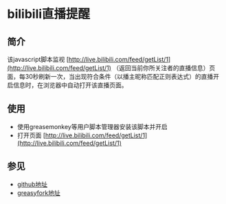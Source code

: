 # bilibili直播提醒

## 简介
该javascript脚本监视 [http://live.bilibili.com/feed/getList/1](http://live.bilibili.com/feed/getList/1) （返回当前你所关注者的直播信息）页面，每30秒刷新一次，当出现符合条件（以播主昵称匹配正则表达式）的直播开启信息时，在浏览器中自动打开该直播页面。

## 使用
* 使用greasemonkey等用户脚本管理器安装该脚本并开启
* 打开页面 [http://live.bilibili.com/feed/getList/1](http://live.bilibili.com/feed/getList/1)

## 参见
* [github地址](https://github.com/heroesm/bilibili_live_tools/tree/master/bilibili_notify)
* [greasyfork地址](https://greasyfork.org/zh-CN/scripts/22383-bilibili-notify)